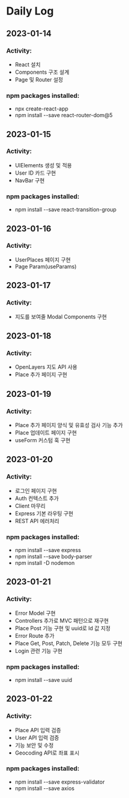 # Daily Log

## 2023-01-14

### Activity:

- React 설치
- Components 구조 설계
- Page 및 Router 설정

### npm packages installed:

- npx create-react-app
- npm install --save react-router-dom@5

## 2023-01-15

### Activity:

- UIElements 생성 및 적용
- User ID 카드 구현
- NavBar 구현

### npm packages installed:
- npm install --save react-transition-group

## 2023-01-16

### Activity:

- UserPlaces 페이지 구현
- Page Param(useParams)

## 2023-01-17

### Activity:

- 지도를 보여줄 Modal Components 구현

## 2023-01-18

### Activity:

- OpenLayers 지도 API 사용
- Place 추가 페이지 구현

## 2023-01-19

### Activity:

- Place 추가 페이지 양식 및 유효성 검사 기능 추가
- Place 업데이트 페이지 구현
- useForm 커스텀 훅 구현

## 2023-01-20

### Activity:

- 로그인 페이지 구현
- Auth 컨텍스트 추가
- Client 마무리
- Express 기본 라우팅 구현
- REST API 에러처리

### npm packages installed:
- npm install --save express
- npm install --save body-parser
- npm install -D nodemon

## 2023-01-21

### Activity:

- Error Model 구현
- Controllers 추가로 MVC 패턴으로 재구현
- Place Post 기능 구현 및 uuid로 Id 값 지정
- Error Route 추가
- Place Get, Post, Patch, Delete 기능 모두 구현
- Login 관련 기능 구현

### npm packages installed:
- npm install --save uuid

## 2023-01-22

### Activity:

- Place API 입력 검증
- User API 입력 검증
- 기능 보안 및 수정
- Geocoding API로 좌표 표시

### npm packages installed:
- npm install --save express-validator
- npm install --save axios
